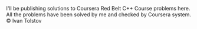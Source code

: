 I'll be publishing solutions to Coursera Red Belt C++ Course problems here. All the problems have been solved by me and checked by Coursera system. © Ivan Tolstov
